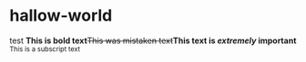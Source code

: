 # hallow-world
test
**This is bold text**~~This was mistaken text~~**This text is _extremely_ important**	<sub>This is a subscript text</sub>
